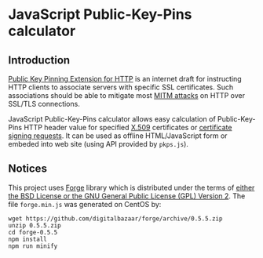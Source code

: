 JavaScript Public-Key-Pins calculator
===============

## Introduction

[Public Key Pinning Extension for HTTP](http://tools.ietf.org/html/draft-ietf-websec-key-pinning) is an internet 
draft for instructing HTTP clients to associate servers with specific SSL certificates. Such associations should 
be able to mitigate most [MITM attacks](https://en.wikipedia.org/wiki/Man-in-the-middle_attack) on HTTP over 
SSL/TLS connections.

JavaScript Public-Key-Pins calculator allows easy calculation of Public-Key-Pins HTTP header value for specified 
[X.509](https://en.wikipedia.org/wiki/X.509) certificates or [certificate signing requests](https://en.wikipedia.org/wiki/Certificate_signing_request). 
It can be used as offline HTML/JavaScript form or embeded into web site (using API provided by `pkps.js`).

## Notices

This project uses [Forge](https://github.com/digitalbazaar/forge) library which is distributed under the 
terms of [either the BSD License or the GNU General Public License (GPL) Version 2](https://github.com/digitalbazaar/forge/blob/master/LICENSE).
The file `forge.min.js` was generated on CentOS by:

    wget https://github.com/digitalbazaar/forge/archive/0.5.5.zip
    unzip 0.5.5.zip
    cd forge-0.5.5
    npm install
    npm run minify



